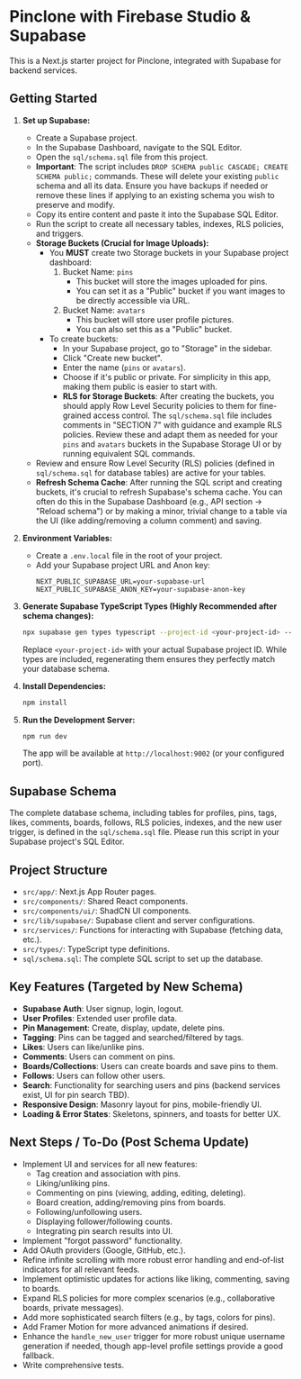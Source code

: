 
# Pinclone with Firebase Studio & Supabase

This is a Next.js starter project for Pinclone, integrated with Supabase for backend services.

## Getting Started

1.  **Set up Supabase:**

    - Create a Supabase project.
    - In the Supabase Dashboard, navigate to the SQL Editor.
    - Open the `sql/schema.sql` file from this project.
    - **Important**: The script includes `DROP SCHEMA public CASCADE; CREATE SCHEMA public;` commands. These will delete your existing `public` schema and all its data. Ensure you have backups if needed or remove these lines if applying to an existing schema you wish to preserve and modify.
    - Copy its entire content and paste it into the Supabase SQL Editor.
    - Run the script to create all necessary tables, indexes, RLS policies, and triggers.
    - **Storage Buckets (Crucial for Image Uploads):**
        - You **MUST** create two Storage buckets in your Supabase project dashboard:
            1.  Bucket Name: `pins`
                - This bucket will store the images uploaded for pins.
                - You can set it as a "Public" bucket if you want images to be directly accessible via URL.
            2.  Bucket Name: `avatars`
                - This bucket will store user profile pictures.
                - You can also set this as a "Public" bucket.
        - To create buckets:
            - In your Supabase project, go to "Storage" in the sidebar.
            - Click "Create new bucket".
            - Enter the name (`pins` or `avatars`).
            - Choose if it's public or private. For simplicity in this app, making them public is easier to start with.
            - **RLS for Storage Buckets**: After creating the buckets, you should apply Row Level Security policies to them for fine-grained access control. The `sql/schema.sql` file includes comments in "SECTION 7" with guidance and example RLS policies. Review these and adapt them as needed for your `pins` and `avatars` buckets in the Supabase Storage UI or by running equivalent SQL commands.
    - Review and ensure Row Level Security (RLS) policies (defined in `sql/schema.sql` for database tables) are active for your tables.
    - **Refresh Schema Cache**: After running the SQL script and creating buckets, it's crucial to refresh Supabase's schema cache. You can often do this in the Supabase Dashboard (e.g., API section -> "Reload schema") or by making a minor, trivial change to a table via the UI (like adding/removing a column comment) and saving.

2.  **Environment Variables:**

    - Create a `.env.local` file in the root of your project.
    - Add your Supabase project URL and Anon key:
      ```
      NEXT_PUBLIC_SUPABASE_URL=your-supabase-url
      NEXT_PUBLIC_SUPABASE_ANON_KEY=your-supabase-anon-key
      ```

3.  **Generate Supabase TypeScript Types (Highly Recommended after schema changes):**
    ```bash
    npx supabase gen types typescript --project-id <your-project-id> --schema public > src/types/supabase.ts
    ```
    Replace `<your-project-id>` with your actual Supabase project ID. While types are included, regenerating them ensures they perfectly match your database schema.

4.  **Install Dependencies:**

    ```bash
    npm install
    ```

5.  **Run the Development Server:**
    ```bash
    npm run dev
    ```
    The app will be available at `http://localhost:9002` (or your configured port).

## Supabase Schema

The complete database schema, including tables for profiles, pins, tags, likes, comments, boards, follows, RLS policies, indexes, and the new user trigger, is defined in the `sql/schema.sql` file. Please run this script in your Supabase project's SQL Editor.

## Project Structure

- `src/app/`: Next.js App Router pages.
- `src/components/`: Shared React components.
- `src/components/ui/`: ShadCN UI components.
- `src/lib/supabase/`: Supabase client and server configurations.
- `src/services/`: Functions for interacting with Supabase (fetching data, etc.).
- `src/types/`: TypeScript type definitions.
- `sql/schema.sql`: The complete SQL script to set up the database.

## Key Features (Targeted by New Schema)

- **Supabase Auth**: User signup, login, logout.
- **User Profiles**: Extended user profile data.
- **Pin Management**: Create, display, update, delete pins.
- **Tagging**: Pins can be tagged and searched/filtered by tags.
- **Likes**: Users can like/unlike pins.
- **Comments**: Users can comment on pins.
- **Boards/Collections**: Users can create boards and save pins to them.
- **Follows**: Users can follow other users.
- **Search**: Functionality for searching users and pins (backend services exist, UI for pin search TBD).
- **Responsive Design**: Masonry layout for pins, mobile-friendly UI.
- **Loading & Error States**: Skeletons, spinners, and toasts for better UX.

## Next Steps / To-Do (Post Schema Update)

- Implement UI and services for all new features:
    - Tag creation and association with pins.
    - Liking/unliking pins.
    - Commenting on pins (viewing, adding, editing, deleting).
    - Board creation, adding/removing pins from boards.
    - Following/unfollowing users.
    - Displaying follower/following counts.
    - Integrating pin search results into UI.
- Implement "forgot password" functionality.
- Add OAuth providers (Google, GitHub, etc.).
- Refine infinite scrolling with more robust error handling and end-of-list indicators for all relevant feeds.
- Implement optimistic updates for actions like liking, commenting, saving to boards.
- Expand RLS policies for more complex scenarios (e.g., collaborative boards, private messages).
- Add more sophisticated search filters (e.g., by tags, colors for pins).
- Add Framer Motion for more advanced animations if desired.
- Enhance the `handle_new_user` trigger for more robust unique username generation if needed, though app-level profile settings provide a good fallback.
- Write comprehensive tests.
